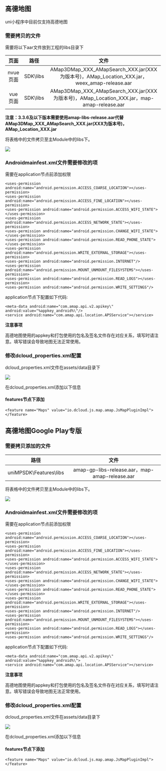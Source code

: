 ## 高德地图

uni小程序中目前仅支持高德地图

### 需要拷贝的文件 

需要将以下aar文件放到工程的libs目录下

| 页面 | 路径 | 文件 | 
| :-------: | :-------: | :-------: |
|nvue页面| SDK\libs | AMap3DMap_XXX_AMapSearch_XXX.jar(XXX为版本号)，AMap_Location_XXX.jar，weex_amap-release.aar |
|vue页面 | SDK\libs | AMap3DMap_XXX_AMapSearch_XXX.jar(XXX为版本号)，AMap_Location_XXX.jar，map-amap-release.aar |

**注意：3.3.6及以下版本需要使用amap-libs-release.aar代替AMap3DMap_XXX_AMapSearch_XXX.jar(XXX为版本号)，AMap_Location_XXX.jar**

将表格中的文件拷贝至主Module中的libs下。

![](https://img.cdn.aliyun.dcloud.net.cn/nativedocs/nativeplugin/android_plugin_img_3_1.png)

### Androidmainfest.xml文件需要修改的项

需要在application节点前添加权限

~~~
<uses-permission android:name="android.permission.ACCESS_COARSE_LOCATION"></uses-permission>
<uses-permission android:name="android.permission.ACCESS_FINE_LOCATION"></uses-permission>
<uses-permission android:name="android.permission.ACCESS_WIFI_STATE"></uses-permission>
<uses-permission android:name="android.permission.ACCESS_NETWORK_STATE"></uses-permission>
<uses-permission android:name="android.permission.CHANGE_WIFI_STATE"></uses-permission>
<uses-permission android:name="android.permission.READ_PHONE_STATE"></uses-permission>
<uses-permission android:name="android.permission.WRITE_EXTERNAL_STORAGE"></uses-permission>
<uses-permission android:name="android.permission.INTERNET"/>
<uses-permission android:name="android.permission.MOUNT_UNMOUNT_FILESYSTEMS"></uses-permission>
<uses-permission android:name="android.permission.READ_LOGS"></uses-permission>
<uses-permission android:name="android.permission.WRITE_SETTINGS"/>
~~~

application节点下配置如下代码:

~~~
<meta-data android:name="com.amap.api.v2.apikey\" android:value="%appkey_android%\"/>
<service android:name="com.amap.api.location.APSService"></service>
~~~

**注意事项**

高德地图使用的appkey和打包使用的包名及签名文件存在对应关系，填写时请注意。填写错误会导致地图无法正常使用。

### 修改dcloud_properties.xml配置

dcloud_properties.xml文件在assets/data目录下 

![](https://img.cdn.aliyun.dcloud.net.cn/nativedocs/nativeplugin/android_plugin_img_3_2.png)

在dcloud_properties.xml添加以下信息

#### features节点下添加

```
<feature name="Maps" value="io.dcloud.js.map.amap.JsMapPluginImpl"></feature>
```



## 高德地图Google Play专版

### 需要拷贝添加的文件

| 路径 | 文件 | 
| :-------: | :-------: |
| uniMPSDK\Features\libs | amap-gp-libs-release.aar，map-amap-release.aar |

将表格中的文件拷贝至主Module中的libs下。

![](https://img.cdn.aliyun.dcloud.net.cn/nativedocs/nativeplugin/android_plugin_img_3_1.png)

### Androidmainfest.xml文件需要修改的项

需要在application节点前添加权限

~~~
<uses-permission android:name="android.permission.ACCESS_COARSE_LOCATION"></uses-permission>
<uses-permission android:name="android.permission.ACCESS_FINE_LOCATION"></uses-permission>
<uses-permission android:name="android.permission.ACCESS_WIFI_STATE"></uses-permission>
<uses-permission android:name="android.permission.ACCESS_NETWORK_STATE"></uses-permission>
<uses-permission android:name="android.permission.CHANGE_WIFI_STATE"></uses-permission>
<uses-permission android:name="android.permission.READ_PHONE_STATE"></uses-permission>
<uses-permission android:name="android.permission.WRITE_EXTERNAL_STORAGE"></uses-permission>
<uses-permission android:name="android.permission.INTERNET"/>
<uses-permission android:name="android.permission.MOUNT_UNMOUNT_FILESYSTEMS"></uses-permission>
<uses-permission android:name="android.permission.READ_LOGS"></uses-permission>
<uses-permission android:name="android.permission.WRITE_SETTINGS"/>
~~~

application节点下配置如下代码:

~~~
<meta-data android:name="com.amap.api.v2.apikey\" android:value="%appkey_android%\">
<service android:name="com.amap.api.location.APSService"></service>
~~~

**注意事项**

高德地图使用的appkey和打包使用的包名及签名文件存在对应关系，填写时请注意。填写错误会导致地图无法正常使用。

### 修改dcloud_properties.xml配置

dcloud_properties.xml文件在assets/data目录下 

![](https://img.cdn.aliyun.dcloud.net.cn/nativedocs/nativeplugin/android_plugin_img_3_2.png)

在dcloud_properties.xml添加以下信息

#### features节点下添加

~~~
<feature name="Maps" value="io.dcloud.js.map.amap.JsMapPluginImpl"></feature>
~~~

